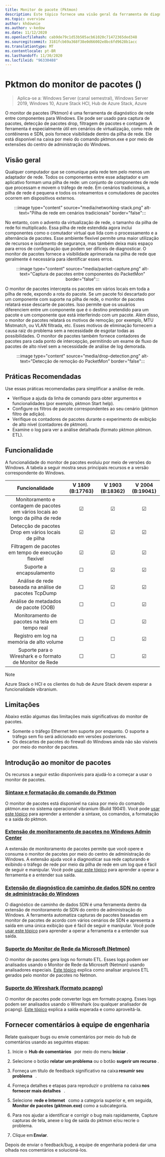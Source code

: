 ```yaml
---
title: Monitor de pacote (Pktmon)
description: Este tópico fornece uma visão geral da ferramenta de diagnóstico de rede do monitor de pacotes (Pktmon).
ms.topic: overview
author: khdownie
ms.author: v-kedow
ms.date: 11/12/2020
ms.openlocfilehash: cab9de79c1d53b505acb61020c71472365ded348
ms.sourcegitcommit: 3181fcb69a368f38e0d66002e8bc6fd9628b1acc
ms.translationtype: MT
ms.contentlocale: pt-BR
ms.lasthandoff: 11/30/2020
ms.locfileid: "96330488"
---
```

# <a name="packet-monitor-pktmon"></a>Pktmon do monitor de pacotes \(\)

>Aplica-se a: Windows Server (canal semestral), Windows Server 2019, Windows 10, Azure Stack HCI, Hub de Azure Stack, Azure

O monitor de pacotes (Pktmon) é uma ferramenta de diagnóstico de rede entre componentes para Windows. Ele pode ser usado para captura de pacotes, detecção de pacotes drop, filtragem de pacotes e contagem. A ferramenta é especialmente útil em cenários de virtualização, como rede de contêineres e SDN, pois fornece visibilidade dentro da pilha de rede. Ele está disponível na caixa por meio do comando pktmon.exe e por meio de extensões do centro de administração do Windows. 

## <a name="overview"></a>Visão geral

Qualquer computador que se comunique pela rede tem pelo menos um adaptador de rede. Todos os componentes entre esse adaptador e um aplicativo formam uma pilha de rede: um conjunto de componentes de rede que processam e movem o tráfego de rede. Em cenários tradicionais, a pilha de rede é pequena e todos os roteamentos e comutadores de pacotes ocorrem em dispositivos externos.

<center>

:::image type="content" source="media/networking-stack.png" alt-text="Pilha de rede em cenários tradicionais" border="false":::

</center>

No entanto, com o advento da virtualização de rede, o tamanho da pilha de rede foi multiplicado. Essa pilha de rede estendida agora inclui componentes como o comutador virtual que lida com o processamento e a alternância de pacotes. Esse ambiente flexível permite uma maior utilização de recursos e isolamento de segurança, mas também deixa mais espaço para erros de configuração que podem ser difíceis de diagnosticar. O monitor de pacotes fornece a visibilidade aprimorada na pilha de rede que geralmente é necessária para identificar esses erros.

<center>

:::image type="content" source="media/packet-capture.png" alt-text="Captura de pacotes entre componentes do PacketMon" border="false":::

</center>

O monitor de pacotes intercepta os pacotes em vários locais em toda a pilha de rede, expondo a rota do pacote. Se um pacote foi descartado por um componente com suporte na pilha de rede, o monitor de pacotes relatará esse descarte de pacotes. Isso permite que os usuários diferenciem entre um componente que é o destino pretendido para um pacote e um componente que está interferindo com um pacote. Além disso, o monitor de pacotes relatará os motivos de remoção; por exemplo, MTU Mistmatch, ou VLAN filtrada, etc. Esses motivos de eliminação fornecem a causa raiz do problema sem a necessidade de esgotar todas as possibilidades. O monitor de pacotes também fornece contadores de pacotes para cada ponto de intercepção, permitindo um exame de fluxo de pacotes de alto nível sem a necessidade de análise de log demorada.

<center>

:::image type="content" source="media/drop-detection.png" alt-text="Detecção de remoção do PacketMon" border="false":::

</center>

## <a name="best-practices"></a>Práticas Recomendadas

Use essas práticas recomendadas para simplificar a análise de rede.

- Verifique a ajuda da linha de comando para obter argumentos e funcionalidades (por exemplo, pktmon Start help).
- Configure os filtros de pacote correspondentes ao seu cenário (pktmon filtro de adição).
- Verifique os contadores de pacotes durante o experimento de exibição de alto nível (contadores de pktmon).
- Examine o log para ver a análise detalhada (formato pktmon pktmon. ETL).

## <a name="functionality"></a>Funcionalidade

A funcionalidade do monitor de pacotes evoluiu por meio de versões do Windows. A tabela a seguir mostra seus principais recursos e a versão correspondente do Windows.

| Funcionalidade                                                                  | V 1809 (B:17763) | V 1903 (B:18362) | V 2004 (B:19041) |
|:---------------------------------------------------------------------------:|:----------------:|:----------------:|:----------------:|
| Monitoramento e contagem de pacotes em vários locais ao longo da pilha de rede | &#x2611;         | &#x2611;         | &#x2611;         |
| Detecção de pacotes Drop em vários locais de pilha                          | &#x2611;         | &#x2611;         | &#x2611;         |
| Filtragem de pacotes em tempo de execução flexível                                           | &#x2611;         | &#x2611;         | &#x2611;         |
| Suporte a encapsulamento                                                       | &#x2610;         | &#x2611;         | &#x2611;         |
| Análise de rede baseada na análise de pacotes TcpDump                            | &#x2610;         | &#x2611;         | &#x2611;         |
| Análise de metadados de pacote (OOB)                                              | &#x2610;         | &#x2610;         | &#x2611;         |
| Monitoramento de pacotes na tela em tempo real                                       | &#x2610;         | &#x2610;         | &#x2611;         |
| Registro em log na memória de alto volume                                               | &#x2610;         | &#x2610;         | &#x2611;         |
| Suporte para o Wireshark e o formato de Monitor de Rede                                | &#x2610;         | &#x2610;         | &#x2611;         |

>[!NOTE]
>Azure Stack o HCI e os clientes do hub de Azure Stack devem esperar a funcionalidade vibranium.

## <a name="limitations"></a>Limitações

Abaixo estão algumas das limitações mais significativas do monitor de pacotes.

- Somente o tráfego Ethernet tem suporte por enquanto. O suporte a tráfego sem fio será adicionado em versões posteriores.
- Os descartes de pacotes do firewall do Windows ainda não são visíveis por meio do monitor de pacotes. 

## <a name="get-started-with-packet-monitor"></a>Introdução ao monitor de pacotes

Os recursos a seguir estão disponíveis para ajudá-lo a começar a usar o monitor de pacotes.

### <a name="pktmon-command-syntax-and-formatting"></a>[Sintaxe e formatação do comando do Pktmon](pktmon-syntax.md)

O monitor de pacotes está disponível na caixa por meio do comando pktmon.exe no sistema operacional vibranium (Build 19041). Você pode [usar este tópico](pktmon-syntax.md) para aprender a entender a sintaxe, os comandos, a formatação e a saída do pktmon.

### <a name="packet-monitoring-extension-in-windows-admin-center"></a>[Extensão de monitoramento de pacotes no Windows Admin Center](pktmon-wac-extension.md)

A extensão de monitoramento de pacotes permite que você opere e consuma o monitor de pacotes por meio do centro de administração do Windows. A extensão ajuda você a diagnosticar sua rede capturando e exibindo o tráfego de rede por meio da pilha de rede em um log que é fácil de seguir e manipular. Você pode [usar este tópico](pktmon-wac-extension.md) para aprender a operar a ferramenta e a entender sua saída.

### <a name="sdn-data-path-diagnostics-extension-in-windows-admin-center"></a>[Extensão de diagnóstico de caminho de dados SDN no centro de administração do Windows](pktmon-sdn-data-path-wac-extension.md)

O diagnóstico de caminho de dados SDN é uma ferramenta dentro da extensão de monitoramento de SDN do centro de administração do Windows. A ferramenta automatiza capturas de pacotes baseadas em monitor de pacotes de acordo com vários cenários de SDN e apresenta a saída em uma única exibição que é fácil de seguir e manipular. Você pode [usar este tópico](pktmon-sdn-data-path-wac-extension.md) para aprender a operar a ferramenta e a entender sua saída.

### <a name="microsoft-network-monitor-netmon-support"></a>[Suporte do Monitor de Rede da Microsoft (Netmon)](pktmon-netmon-support.md)

O monitor de pacotes gera logs no formato ETL. Esses logs podem ser analisados usando o Monitor de Rede da Microsoft (Netmon) usando analisadores especiais. [Este tópico](pktmon-netmon-support.md) explica como analisar arquivos ETL gerados pelo monitor de pacotes no Netmon.

### <a name="wireshark-pcapng-format-support"></a>[Suporte do Wireshark (formato pcapng)](pktmon-pcapng-support.md)

O monitor de pacotes pode converter logs em formato pcapng. Esses logs podem ser analisados usando o Wireshark (ou qualquer analisador de pcapng). [Este tópico](pktmon-pcapng-support.md) explica a saída esperada e como aproveitá-la.

## <a name="provide-feedback-to-engineering-team"></a>Fornecer comentários à equipe de engenharia

Relate quaisquer bugs ou envie comentários por meio do hub de comentários usando as seguintes etapas:

1. Inicie o  **Hub de comentários**   por meio do menu **Iniciar** .

1. Selecione o botão **relatar um problema** ou o botão **sugerir um recurso** .

1. Forneça um título de feedback significativo na caixa **resumir seu problema**   .

1. Forneça detalhes e etapas para reproduzir o problema na caixa **nos fornecer mais detalhes**   .

1. Selecione  **rede e Internet**   como a categoria superior e, em seguida, **Monitor de pacotes (pktmon.exe)** como a subcategoria.

1. Para nos ajudar a identificar e corrigir o bug mais rapidamente, Capture capturas de tela, anexe o log de saída do pktmon e/ou recrie o problema.

1. Clique em **Enviar**.

Depois de enviar o feedback/bug, a equipe de engenharia poderá dar uma olhada nos comentários e solucioná-los.
